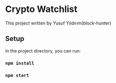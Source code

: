 # Crypto Watchlist 


This project written by Yusuf Yıldırım(block-hunter)

## Setup

In the project directory, you can run:

### `npm install`
### `npm start`

